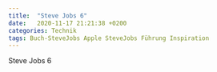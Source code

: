 ```yaml
---
title:  "Steve Jobs 6"
date:   2020-11-17 21:21:38 +0200
categories: Technik
tags: Buch-SteveJobs Apple SteveJobs Führung Inspiration
---
```


Steve Jobs 6
